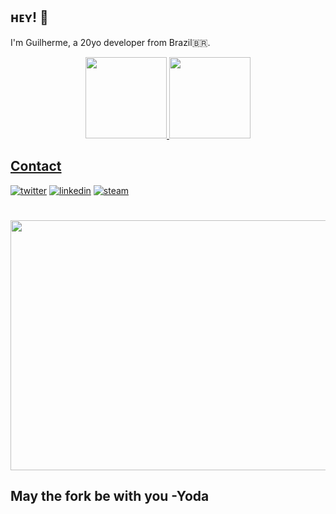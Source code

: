 ## ʜᴇʏ! 👋
I'm Guilherme, a 20yo developer from Brazil🇧🇷.
<!--
- 👥 Currently working at [@padolabs](https://github.com/padolabs), I intend to study electrical engineering and work with firmware programming

## About me
- 🖥 lol and csgo player
- 📕 3nd year high school student
- 💥 Star Wars fan
- 💽 Hip-hop lover
-->

<!--## Stats 
![gDorigon](https://github-readme-stats.vercel.app/api?username=gdorigon&show_icons=true&theme=tokyonight) -->

<div align="center">
  <a href="https://github.com/gDorigon">
  <img height="130px" weight="110px" src="https://github-readme-stats.vercel.app/api?username=gdorigon&show_icons=true&theme=tokyonight&include_all_commits=true&count_private=true"/>
   <img height="130px" weight="90px" src="https://github-readme-stats.vercel.app/api/top-langs/?username=gdorigon&layout=compact&langs_count=7&theme=tokyonight"/>
</div>


## Contact

[![twitter](https://img.shields.io/badge/Twitter-1DA1F2?style=for-the-badge&logo=twitter&logoColor=white)](https://twitter.com/dorigongg)
[![linkedin](https://img.shields.io/badge/LinkedIn-0077B5?style=for-the-badge&logo=linkedin&logoColor=white)](https://br.linkedin.com/in/guilherme-dorigon-219423203)
[![steam](https://img.shields.io/badge/Steam-000000?style=for-the-badge&logo=steam&logoColor=white)](https://steamcommunity.com/id/dorigongg/)



##

<h1 align="center">
  <img src="https://i.imgur.com/K7N15XS.gif" width="900" height="400" />
  <h2> May the fork be with you -Yoda </h2> 
 <!-- <h6> kiba nao comedia </h6> -->
</h1>



<!--   links utilizados 
https://dev.to/envoy_/150-badges-for-github-pnk
https://github.com/alexandresanlim/Badges4-README.md-Profile#-games-
https://github.com/abhisheknaiidu/awesome-github-profile-readme#dynamic-realtime-
https://github.com/techytushar/techytushar

Olhar dps: 
https://i.imgur.com/l1kAqDN.gif

-->
